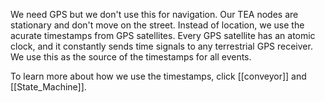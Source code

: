 We need GPS but we don't use this for navigation. Our TEA nodes are stationary and don't move on the street. Instead of location, we use the acurate timestamps from GPS satellites. Every GPS satellite has an atomic clock, and it constantly sends time signals to any terrestrial GPS receiver. We use this as the source of the timestamps for all events.

To learn more about how we use the timestamps, click [[conveyor]] and [[State_Machine]].
